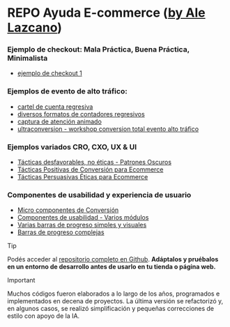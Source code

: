 # REPO Ayuda E-commerce ([by Ale Lazcano](https://lazcano.com.ar/ayudaecommerce))

<!-- base href="https://repodemos.lazcano.com.ar/" target="_blank" -->

### Ejemplo de checkout: Mala Práctica, Buena Práctica, Minimalista
- [ejemplo de checkout 1](checkout-demos/checkout-example-1.html)

### Ejemplos de evento de alto tráfico:
- [cartel de cuenta regresiva](ecommerce-sample-code-snippets-example/countdown-event-example.html)
- [diversos formatos de contadores regresivos](ecommerce-sample-code-snippets-example/countdown-evento.html)
- [captura de atención animado](ecommerce-sample-code-snippets-example/countdown-hotsale.html)
- [ultraconversion - workshop conversion total evento alto tráfico](ecommerce-sample-code-snippets-example/docs-ultraconversion-hotsalear2025.html)

### Ejemplos variados CRO, CXO, UX & UI
- [Tácticas desfavorables, no éticas - Patrones Oscuros](ecommerce-sample-code-snippets-example/example-components-ux-cro-darkpattern.html)
- [Tácticas Positivas de Conversión para Ecommerce](ecommerce-sample-code-snippets-example/example-components-ux-cro-goodpractices.html)
- [Tácticas Persuasivas Éticas para Ecommerce](ecommerce-sample-code-snippets-example/example-components-ux-cro-goodpractices2.html)

### Componentes de usabilidad y experiencia de usuario
- [Micro componentes de Conversión](ecommerce-sample-code-snippets-example/example-components-ux-cro.html)
- [Componentes de usabilidad - Varios módulos](ecommerce-sample-code-snippets-example/example-components.html)
- [Varias barras de progreso simples y visuales](ecommerce-sample-code-snippets-example/progress-bar.html)
- [Barras de progreso complejas](ecommerce-sample-code-snippets-example/progress-roadmap.html)

> [!TIP]
> Podés acceder al [repositorio completo en Github](https://github.com/alelazcano/ayudaecommerce). <b>Adáptalos y pruébalos en un entorno de desarrollo antes de usarlo en tu tienda o página web.</b>

> [!IMPORTANT]
> Muchos códigos fueron elaborados a lo largo de los años, programados e implementados en decena de proyectos. La última versión se refactorizó y, en algunos casos, se realizó simplificación y pequeñas correcciones de estilo con apoyo de la IA. 

